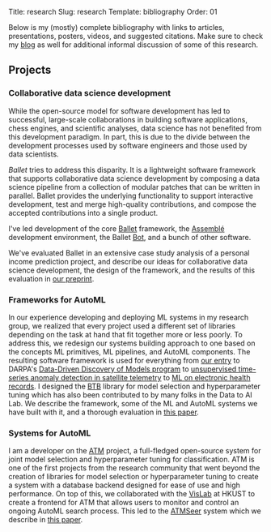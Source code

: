 Title: research
Slug: research
Template: bibliography
Order: 01

Below is my (mostly) complete bibliography with links to articles, presentations, posters, videos, and suggested citations. Make sure to check my [blog](/blog) as well for additional informal discussion of some of this research.

## Projects

### Collaborative data science development

While the open-source model for software development has led to successful, large-scale collaborations in building software applications, chess engines, and scientific analyses, data science has not benefited from this development paradigm. In part, this is due to the divide between the development processes used by software engineers and those used by data scientists.

*Ballet* tries to address this disparity. It is a lightweight software framework that supports collaborative data science development by composing a data science pipeline from a collection of modular patches that can be written in parallel. Ballet provides the underlying functionality to support interactive development, test and merge high-quality contributions, and compose the accepted contributions into a single product.

I've led development of the core [Ballet](https://github.com/HDI-Project/ballet) framework, the [Assemblé](https://github.com/HDI-Project/ballet-assemble/) development environment, the Ballet [Bot](https://github.com/HDI-Project/ballet-bot), and a bunch of other software.

We've evaluated Ballet in an extensive case study analysis of a personal income prediction project, and describe our ideas for collaborative data science development, the design of the framework, and the results of this evaluation in [our preprint](#smith2020enabling).

### Frameworks for AutoML

In our experience developing and deploying ML systems in my research group, we realized that every project used a different set of libraries depending on the task at hand that fit together more or less poorly. To address this, we redesign our systems building approach to one based on the concepts ML primitives, ML pipelines, and AutoML components. The resulting software framework is used for everything from [our entry](https://github.com/MLBazaar/AutoBazaar) to DARPA's [Data-Driven Discovery of Models program](https://www.darpa.mil/program/data-driven-discovery-of-models) to [unsupervised time-series anomaly detection in satellite telemetry](https://github.com/signals-dev/Orion) to [ML on electronic health records](https://github.com/DAI-Lab/Cardea). I designed the [BTB](https://github.com/MLBazaar/BTB) library for model selection and hyperparameter tuning which has also been contributed to by many folks in the Data to AI Lab. We describe the framework, some of the ML and AutoML systems we have built with it, and a thorough evaluation in [this paper](#smith2020machine).

### Systems for AutoML

I am a developer on the [ATM](https://hdi-project.github.io/ATM/) project, a full-fledged open-source system for joint model selection and hyperparameter tuning for classification. ATM is one of the first projects from the research community that went beyond the creation of libraries for model selection or hyperparameter tuning to create a system with a database backend designed for ease of use and high performance. On top of this, we collaborated with the [VisLab](http://vis.cse.ust.hk/) at HKUST to create a frontend for ATM that allows users to monitor and control an ongoing AutoML search process. This led to the [ATMSeer](https://dai.lids.mit.edu/projects/atmseer/) system which we describe in [this paper](#wang2019atmseer).
